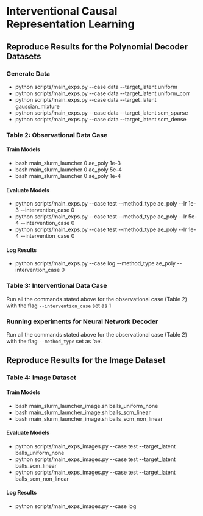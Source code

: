 # Interventional Causal Representation Learning

## Reproduce Results for the Polynomial Decoder Datasets

### Generate Data 
- python scripts/main_exps.py --case data --target_latent uniform
- python scripts/main_exps.py --case data --target_latent uniform_corr
- python scripts/main_exps.py --case data --target_latent gaussian_mixture
- python scripts/main_exps.py --case data --target_latent scm_sparse
- python scripts/main_exps.py --case data --target_latent scm_dense

### Table 2: Observational Data Case

#### Train Models
- bash main_slurm_launcher 0 ae_poly 1e-3
- bash main_slurm_launcher 0 ae_poly 5e-4
- bash main_slurm_launcher 0 ae_poly 1e-4

#### Evaluate Models
- python scripts/main_exps.py --case test --method_type ae_poly --lr 1e-3 --intervention_case 0
- python scripts/main_exps.py --case test --method_type ae_poly --lr 5e-4 --intervention_case 0
- python scripts/main_exps.py --case test --method_type ae_poly --lr 1e-4 --intervention_case 0

#### Log Results 
- python scripts/main_exps.py --case log --method_type ae_poly --intervention_case 0


### Table 3: Interventional Data Case

Run all the commands stated above for the observational case (Table 2) with the flag `--intervention_case` set as 1

### Running experiments for Neural Network Decoder

Run all the commands stated above for the observational case (Table 2) with the flag `--method_type` set as 'ae'.


## Reproduce Results for the Image Dataset

### Table 4: Image Dataset

#### Train Models
- bash main_slurm_launcher_image.sh balls_uniform_none
- bash main_slurm_launcher_image.sh balls_scm_linear
- bash main_slurm_launcher_image.sh balls_scm_non_linear

#### Evaluate Models
- python scripts/main_exps_images.py --case test --target_latent balls_uniform_none
- python scripts/main_exps_images.py --case test --target_latent balls_scm_linear
- python scripts/main_exps_images.py --case test --target_latent balls_scm_non_linear

#### Log Results
- python scripts/main_exps_images.py --case log